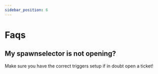 ```yaml
---
sidebar_position: 6
---
```


# Faqs

## My spawnselector is not opening?

Make sure you have the correct triggers setup if in doubt open a ticket!
